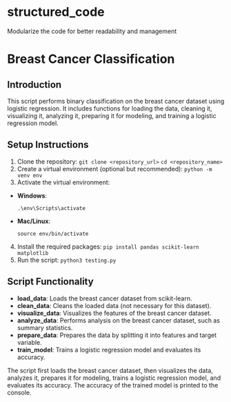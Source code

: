 # structured_code
Modularize the code for better readability and management

# Breast Cancer Classification

## Introduction
This script performs binary classification on the breast cancer dataset using logistic regression. It includes functions for loading the data, cleaning it, visualizing it, analyzing it, preparing it for modeling, and training a logistic regression model.

## Setup Instructions
1. Clone the repository:
   ```git clone <repository_url>```
   ```cd <repository_name>```
2. Create a virtual environment (optional but recommended):
  ```python -m venv env```
3.  Activate the virtual environment:
- **Windows**:
  ```
  .\env\Scripts\activate
  ```
- **Mac/Linux**:
  ```
  source env/bin/activate
  ```
4. Install the required packages:
   ```pip install pandas scikit-learn matplotlib```
5. Run the script:
   ```python3 testing.py```

## Script Functionality
- **load_data**: Loads the breast cancer dataset from scikit-learn.
- **clean_data**: Cleans the loaded data (not necessary for this dataset).
- **visualize_data**: Visualizes the features of the breast cancer dataset.
- **analyze_data**: Performs analysis on the breast cancer dataset, such as summary statistics.
- **prepare_data**: Prepares the data by splitting it into features and target variable.
- **train_model**: Trains a logistic regression model and evaluates its accuracy.

The script first loads the breast cancer dataset, then visualizes the data, analyzes it, prepares it for modeling, trains a logistic regression model, and evaluates its accuracy. The accuracy of the trained model is printed to the console.
